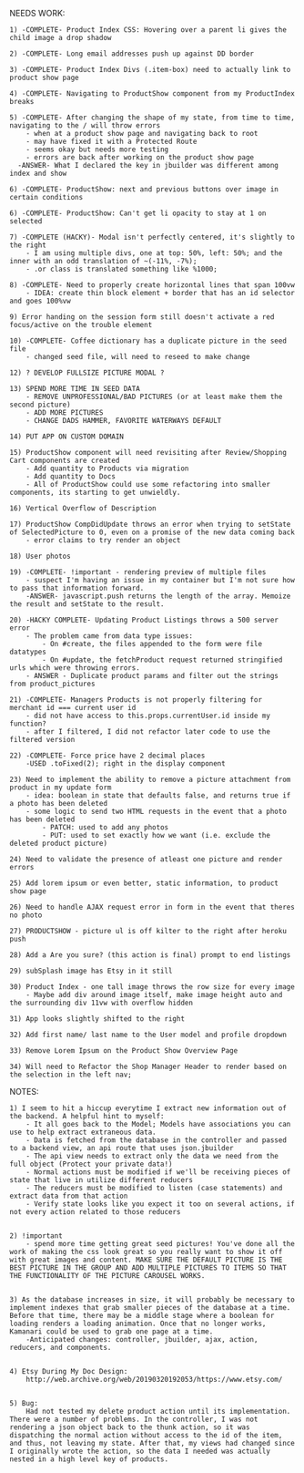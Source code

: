 NEEDS WORK:

    1) -COMPLETE- Product Index CSS: Hovering over a parent li gives the child image a drop shadow

    2) -COMPLETE- Long email addresses push up against DD border

    3) -COMPLETE- Product Index Divs (.item-box) need to actually link to product show page

    4) -COMPLETE- Navigating to ProductShow component from my ProductIndex breaks

    5) -COMPLETE- After changing the shape of my state, from time to time, navigating to the / will throw errors
        - when at a product show page and navigating back to root
        - may have fixed it with a Protected Route
        - seems okay but needs more testing
        - errors are back after working on the product show page
      -ANSWER- What I declared the key in jbuilder was different among index and show

    6) -COMPLETE- ProductShow: next and previous buttons over image in certain conditions

    6) -COMPLETE- ProductShow: Can't get li opacity to stay at 1 on selected

    7) -COMPLETE (HACKY)- Modal isn't perfectly centered, it's slightly to the right
        - I am using multiple divs, one at top: 50%, left: 50%; and the inner with an odd translation of ~(-11%, -7%);
        - .or class is translated something like %1000;

    8) -COMPLETE- Need to properly create horizontal lines that span 100vw
        - IDEA: create thin block element + border that has an id selector and goes 100%vw

    9) Error handing on the session form still doesn't activate a red focus/active on the trouble element

    10) -COMPLETE- Coffee dictionary has a duplicate picture in the seed file
        - changed seed file, will need to reseed to make change

    12) ? DEVELOP FULLSIZE PICTURE MODAL ?

    13) SPEND MORE TIME IN SEED DATA 
        - REMOVE UNPROFESSIONAL/BAD PICTURES (or at least make them the second picture)
        - ADD MORE PICTURES
        - CHANGE DADS HAMMER, FAVORITE WATERWAYS DEFAULT

    14) PUT APP ON CUSTOM DOMAIN

    15) ProductShow component will need revisiting after Review/Shopping Cart components are created
        - Add quantity to Products via migration
        - Add quantity to Docs
        - All of ProductShow could use some refactoring into smaller components, its starting to get unwieldly.

    16) Vertical Overflow of Description

    17) ProductShow CompDidUpdate throws an error when trying to setState of SelectedPicture to 0, even on a promise of the new data coming back
        - error claims to try render an object
    
    18) User photos

    19) -COMPLETE- !important - rendering preview of multiple files
        - suspect I'm having an issue in my container but I'm not sure how to pass that information forward.
        -ANSWER- javascript.push returns the length of the array. Memoize the result and setState to the result.

    20) -HACKY COMPLETE- Updating Product Listings throws a 500 server error
        - The problem came from data type issues:
            - On #create, the files appended to the form were file datatypes
            - On #update, the fetchProduct request returned stringified urls which were throwing errors.
        - ANSWER - Duplicate product params and filter out the strings from product_pictures 

    21) -COMPLETE- Managers Products is not properly filtering for merchant id === current user id
        - did not have access to this.props.currentUser.id inside my function? 
        - after I filtered, I did not refactor later code to use the filtered version

    22) -COMPLETE- Force price have 2 decimal places
        -USED .toFixed(2); right in the display component

    23) Need to implement the ability to remove a picture attachment from product in my update form
        - idea: boolean in state that defaults false, and returns true if a photo has been deleted
        - some logic to send two HTML requests in the event that a photo has been deleted
            - PATCH: used to add any photos
            - PUT: used to set exactly how we want (i.e. exclude the deleted product picture)

    24) Need to validate the presence of atleast one picture and render errors

    25) Add lorem ipsum or even better, static information, to product show page

    26) Need to handle AJAX request error in form in the event that theres no photo

    27) PRODUCTSHOW - picture ul is off kilter to the right after heroku push

    28) Add a Are you sure? (this action is final) prompt to end listings

    29) subSplash image has Etsy in it still

    30) Product Index - one tall image throws the row size for every image
        - Maybe add div around image itself, make image height auto and the surrounding div 11vw with overflow hidden

    31) App looks slightly shifted to the right

    32) Add first name/ last name to the User model and profile dropdown

    33) Remove Lorem Ipsum on the Product Show Overview Page

    34) Will need to Refactor the Shop Manager Header to render based on the selection in the left nav;




 

NOTES: 

    1) I seem to hit a hiccup everytime I extract new information out of the backend. A helpful hint to myself:
        - It all goes back to the Model; Models have associations you can use to help extract extraneous data.
        - Data is fetched from the database in the controller and passed to a backend view, an api route that uses json.jbuilder
        - The api view needs to extract only the data we need from the full object (Protect your private data!)
        - Normal actions must be modified if we'll be receiving pieces of state that live in utilize different reducers
        - The reducers must be modified to listen (case statements) and extract data from that action
        - Verify state looks like you expect it too on several actions, if not every action related to those reducers


    2) !important
        - spend more time getting great seed pictures! You've done all the work of making the css look great so you really want to show it off with great images and content. MAKE SURE THE DEFAULT PICTURE IS THE BEST PICTURE IN THE GROUP AND ADD MULTIPLE PICTURES TO ITEMS SO THAT THE FUNCTIONALITY OF THE PICTURE CAROUSEL WORKS.


    3) As the database increases in size, it will probably be necessary to implement indexes that grab smaller pieces of the database at a time. Before that time, there may be a middle stage where a boolean for loading renders a loading animation. Once that no longer works, Kamanari could be used to grab one page at a time. 
        -Anticipated changes: controller, jbuilder, ajax, action, reducers, and components.


    4) Etsy During My Doc Design:
        http://web.archive.org/web/20190320192053/https://www.etsy.com/


    5) Bug:
        Had not tested my delete product action until its implementation. There were a number of problems. In the controller, I was not rendering a json object back to the thunk action, so it was dispatching the normal action without access to the id of the item, and thus, not leaving my state. After that, my views had changed since I originally wrote the action, so the data I needed was actually nested in a high level key of products.



